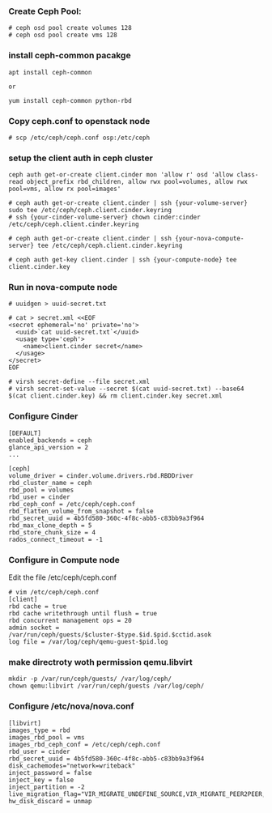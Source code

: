 ### Create Ceph Pool:
```
# ceph osd pool create volumes 128
# ceph osd pool create vms 128
```

### install ceph-common pacakge
```
apt install ceph-common

or 

yum install ceph-common python-rbd
```

### Copy ceph.conf to openstack node
```
# scp /etc/ceph/ceph.conf osp:/etc/ceph
```

### setup the client auth in ceph cluster
```
ceph auth get-or-create client.cinder mon 'allow r' osd 'allow class-read object_prefix rbd_children, allow rwx pool=volumes, allow rwx pool=vms, allow rx pool=images'

# ceph auth get-or-create client.cinder | ssh {your-volume-server} sudo tee /etc/ceph/ceph.client.cinder.keyring
# ssh {your-cinder-volume-server} chown cinder:cinder /etc/ceph/ceph.client.cinder.keyring

# ceph auth get-or-create client.cinder | ssh {your-nova-compute-server} tee /etc/ceph/ceph.client.cinder.keyring

# ceph auth get-key client.cinder | ssh {your-compute-node} tee client.cinder.key
```

### Run in nova-compute node
```
# uuidgen > uuid-secret.txt

# cat > secret.xml <<EOF
<secret ephemeral='no' private='no'>
  <uuid>`cat uuid-secret.txt`</uuid>
  <usage type='ceph'>
    <name>client.cinder secret</name>
  </usage>
</secret>
EOF

# virsh secret-define --file secret.xml
# virsh secret-set-value --secret $(cat uuid-secret.txt) --base64 $(cat client.cinder.key) && rm client.cinder.key secret.xml
```

### Configure Cinder
```
[DEFAULT]
enabled_backends = ceph
glance_api_version = 2
...

[ceph]
volume_driver = cinder.volume.drivers.rbd.RBDDriver
rbd_cluster_name = ceph
rbd_pool = volumes
rbd_user = cinder
rbd_ceph_conf = /etc/ceph/ceph.conf
rbd_flatten_volume_from_snapshot = false
rbd_secret_uuid = 4b5fd580-360c-4f8c-abb5-c83bb9a3f964
rbd_max_clone_depth = 5
rbd_store_chunk_size = 4
rados_connect_timeout = -1
```

### Configure in Compute node 
Edit the file /etc/ceph/ceph.conf
```
# vim /etc/ceph/ceph.conf
[client]
rbd cache = true
rbd cache writethrough until flush = true
rbd concurrent management ops = 20
admin socket = /var/run/ceph/guests/$cluster-$type.$id.$pid.$cctid.asok
log file = /var/log/ceph/qemu-guest-$pid.log
```

### make directroty woth permission qemu.libvirt
```
mkdir -p /var/run/ceph/guests/ /var/log/ceph/
chown qemu:libvirt /var/run/ceph/guests /var/log/ceph/
```

### Configure /etc/nova/nova.conf
```
[libvirt]
images_type = rbd
images_rbd_pool = vms
images_rbd_ceph_conf = /etc/ceph/ceph.conf
rbd_user = cinder
rbd_secret_uuid = 4b5fd580-360c-4f8c-abb5-c83bb9a3f964
disk_cachemodes="network=writeback"
inject_password = false
inject_key = false
inject_partition = -2
live_migration_flag="VIR_MIGRATE_UNDEFINE_SOURCE,VIR_MIGRATE_PEER2PEER,VIR_MIGRATE_LIVE,VIR_MIGRATE_PERSIST_DEST,VIR_MIGRATE_TUNNELLED"
hw_disk_discard = unmap